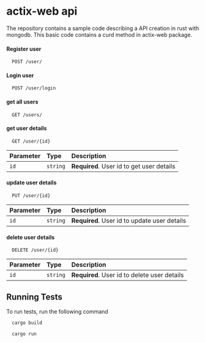 
# actix-web api

The repository contains a sample code describing a API creation in rust with mongodb. This basic code contains a curd method in actix-web package.

#### Register user

```http
  POST /user/
```

#### Login user

```http
  POST /user/login
```

#### get all users

```http
  GET /users/
```

#### get user details

```http
  GET /user/{id}
```

| Parameter | Type     | Description                       |
| :-------- | :------- | :-------------------------------- |
| `id`      | `string` | **Required**. User id to get user details |


#### update user details

```http
  PUT /user/{id}
```

| Parameter | Type     | Description                       |
| :-------- | :------- | :-------------------------------- |
| `id`      | `string` | **Required**. User id to update user details |

#### delete user details

```http
  DELETE /user/{id}
```

| Parameter | Type     | Description                       |
| :-------- | :------- | :-------------------------------- |
| `id`      | `string` | **Required**. User id to delete user details |

## Running Tests

To run tests, run the following command

```bash
  cargo build
```

```bash
  cargo run
```
